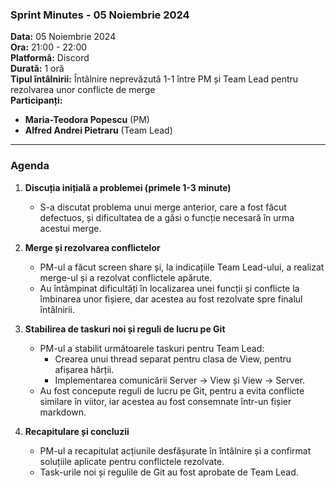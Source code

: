 ### **Sprint Minutes - 05 Noiembrie 2024**

**Data:** 05 Noiembrie 2024  
**Ora:** 21:00 - 22:00  
**Platformă:** Discord  
**Durată:** 1 oră  
**Tipul întâlnirii:** Întâlnire neprevăzută 1-1 între PM și Team Lead pentru rezolvarea unor conflicte de merge  
**Participanți:**  
- **Maria-Teodora Popescu** (PM)  
- **Alfred Andrei Pietraru** (Team Lead)

---

### **Agenda**

1. **Discuția inițială a problemei (primele 1-3 minute)**
   - S-a discutat problema unui merge anterior, care a fost făcut defectuos, și dificultatea de a găsi o funcție necesară în urma acestui merge.

2. **Merge și rezolvarea conflictelor**
   - PM-ul a făcut screen share și, la indicațiile Team Lead-ului, a realizat merge-ul și a rezolvat conflictele apărute.
   - Au întâmpinat dificultăți în localizarea unei funcții și conflicte la îmbinarea unor fișiere, dar acestea au fost rezolvate spre finalul întâlnirii.

3. **Stabilirea de taskuri noi și reguli de lucru pe Git**
   - PM-ul a stabilit următoarele taskuri pentru Team Lead:
     - Crearea unui thread separat pentru clasa de View, pentru afișarea hărții.
     - Implementarea comunicării Server -> View și View -> Server.
   - Au fost concepute reguli de lucru pe Git, pentru a evita conflicte similare în viitor, iar acestea au fost consemnate într-un fișier markdown.

4. **Recapitulare și concluzii**
   - PM-ul a recapitulat acțiunile desfășurate în întâlnire și a confirmat soluțiile aplicate pentru conflictele rezolvate.
   - Task-urile noi și regulile de Git au fost aprobate de Team Lead.

